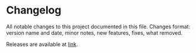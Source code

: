 # Changelog

All notable changes to this project documented in this file. 
Changes format: version name and date, minor notes, new features, fixes, what removed.

Releases are available at [link](https://github.com/EgorOrachyov/Berserk).